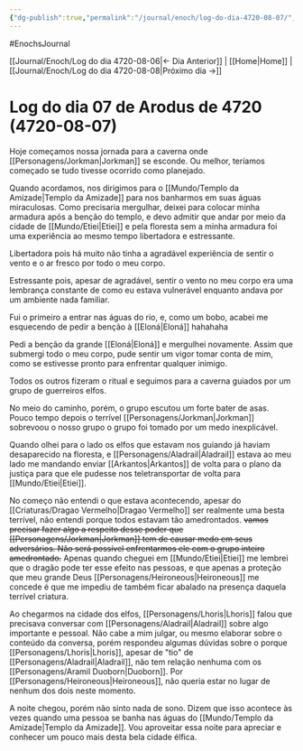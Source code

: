 ```yaml
---
{"dg-publish":true,"permalink":"/journal/enoch/log-do-dia-4720-08-07/","dgHomeLink":true,"dgPassFrontmatter":false}
---
```


#EnochsJournal 

[[Journal/Enoch/Log do dia 4720-08-06|<- Dia Anterior]] | [[Home|Home]] | [[Journal/Enoch/Log do dia 4720-08-08|Próximo dia ->]]

# Log do dia 07 de Arodus de 4720 (4720-08-07)
Hoje começamos nossa jornada para a caverna onde [[Personagens/Jorkman|Jorkman]] se esconde. Ou melhor, teríamos começado se tudo tivesse ocorrido como planejado.

Quando acordamos, nos dirigimos para o [[Mundo/Templo da Amizade|Templo da Amizade]] para nos banharmos em suas águas miraculosas. Como precisaria mergulhar, deixei para colocar minha armadura após a benção do templo, e devo admitir que andar por meio da cidade de [[Mundo/Etiei|Etiei]] e pela floresta sem a minha armadura foi uma experiência ao mesmo tempo libertadora e estressante.

Libertadora pois há muito não tinha a agradável experiência de sentir o vento e o ar fresco por todo o meu corpo.

Estressante pois, apesar de agradável, sentir o vento no meu corpo era uma lembrança constante de como eu estava vulnerável enquanto andava por um ambiente nada familiar.

Fui o primeiro a entrar nas águas do rio, e, como um bobo, acabei me esquecendo de pedir a benção à [[Eloná|Eloná]] hahahaha

Pedi a benção da grande [[Eloná|Eloná]] e mergulhei novamente. Assim que submergi todo o meu corpo, pude sentir um vigor tomar conta de mim, como se estivesse pronto para enfrentar qualquer inimigo.

Todos os outros fizeram o ritual e seguimos para a caverna guiados por um grupo de guerreiros elfos.

No meio do caminho, porém, o grupo escutou um forte bater de asas. Pouco tempo depois o terrível [[Personagens/Jorkman|Jorkman]] sobrevoou o nosso grupo o grupo foi tomado por um medo inexplicável. 

Quando olhei para o lado os elfos que estavam nos guiando já haviam desaparecido na floresta, e [[Personagens/Aladrail|Aladrail]] estava ao meu lado me mandando enviar [[Arkantos|Arkantos]] de volta para o plano da justiça para que ele pudesse nos teletransportar de volta para [[Mundo/Etiei|Etiei]].

No começo não entendi o que estava acontecendo, apesar do [[Criaturas/Dragao Vermelho|Dragao Vermelho]] ser realmente uma besta terrível, não entendi porque todos estavam tão amedrontados. <s class="aside-in">vamos precisar fazer algo a respeito desse poder que [[Personagens/Jorkman|Jorkman]] tem de causar medo em seus adversários. Não será possível enfrentarmos ele com o grupo inteiro amedrontado.</s> Apenas quando cheguei em [[Mundo/Etiei|Etiei]] me lembrei que o dragão pode ter esse efeito nas pessoas, e que apenas a proteção que meu grande Deus [[Personagens/Heironeous|Heironeous]] me concede é que me impediu de também ficar abalado na presença daquela terrível criatura.

Ao chegarmos na cidade dos elfos, [[Personagens/Lhoris|Lhoris]] falou que precisava conversar com [[Personagens/Aladrail|Aladrail]] sobre algo importante e pessoal. Não cabe a mim julgar, ou mesmo elaborar sobre o conteúdo da conversa, porém respondeu algumas dúvidas sobre o porque [[Personagens/Lhoris|Lhoris]], apesar de "tio" de [[Personagens/Aladrail|Aladrail]], não tem relação nenhuma com os [[Personagens/Aramil Duoborn|Duoborn]]. Por [[Personagens/Heironeous|Heironeous]], não queria estar no lugar de nenhum dos dois neste momento.

A noite chegou, porém não sinto nada de sono. Dizem que isso acontece às vezes quando uma pessoa se banha nas águas do [[Mundo/Templo da Amizade|Templo da Amizade]]. Vou aproveitar essa noite para apreciar e conhecer um pouco mais desta bela cidade élfica.

